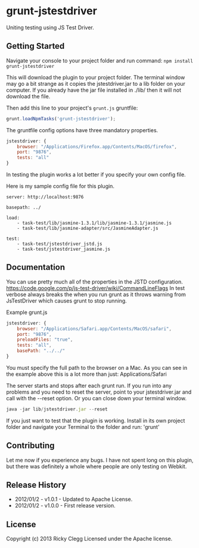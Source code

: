 # grunt-jstestdriver

Uniting testing using JS Test Driver.


## Getting Started
Navigate your console to your project folder and run command: `npm install grunt-jstestdriver`

This will download the plugin to your project folder. The terminal window may go a bit strange as it copies the jstestdriver.jar to a lib folder on your computer.
If you already have the jar file installed in ./lib/ then it will not download the file.

Then add this line to your project's `grunt.js` gruntfile:

```javascript
grunt.loadNpmTasks('grunt-jstestdriver');
```

The gruntfile config options have three mandatory properties.

```javascript
jstestdriver: {
    browser: "/Applications/Firefox.app/Contents/MacOS/firefox",
    port: "9876",
    tests: "all"
}
```

In testing the plugin works a lot better if you specify your own config file.

Here is my sample config file for this plugin.

```
server: http://localhost:9876

basepath: ../

load:
    - task-test/lib/jasmine-1.3.1/lib/jasmine-1.3.1/jasmine.js
    - task-test/lib/jasmine-adapter/src/JasmineAdapter.js

test:
    - task-test/jstestdriver_jstd.js
    - task-test/jstestdriver_jasmine.js
```

[grunt]: http://gruntjs.com/
[getting_started]: https://github.com/gruntjs/grunt/blob/master/docs/getting_started.md


## Documentation
You can use pretty much all of the properties in the JSTD configuration.
https://code.google.com/p/js-test-driver/wiki/CommandLineFlags
In test verbose always breaks the when you run grunt as it throws warning from JsTestDriver which causes grunt to stop running.

Example grunt.js

```javascript
jstestdriver: {
    browser: "/Applications/Safari.app/Contents/MacOS/safari",
    port: "9876",
    preloadFiles: "true",
    tests: "all",
    basePath: "../../"
}
```

You must specify the full path to the browser on a Mac. As you can see in the example above this is a lot more than just: Applications/Safari

The server starts and stops after each grunt run. If you run into any problems and you need to reset the server, point to your jstestdriver.jar and call with the --reset option.
Or you can close down your terminal window.

```javascript
java -jar lib/jstestdriver.jar --reset
```

If you just want to test that the plugin is working. Install in its own project folder and navigate your Terminal to the folder and run: 'grunt'


## Contributing
Let me now if you experience any bugs. I have not spent long on this plugin, but there was definitely a whole where people are only testing on Webkit.


## Release History
* 2012/01/2 - v1.0.1 - Updated to Apache License.
* 2012/01/2 - v1.0.0 - First release version.


## License
Copyright (c) 2013 Ricky Clegg
Licensed under the Apache license.
